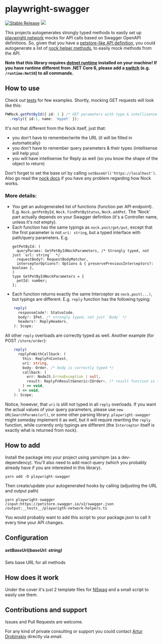 # playwright-swagger
<p>
<a href="https://www.npmjs.com/package/playwright-swagger"><img src="https://img.shields.io/npm/v/playwright-swagger.svg" alt="Stable Release" /></a>
<a href="./LICENSE"><img allt="MIT License" src="https://badgen.now.sh/badge/license/MIT"/></a>
</p>

This projects autogenerates strongly typed methods to easily set up [playwright network](https://playwright.dev/docs/network#handle-requests) mocks for API calls based on Swagger OpenAPI definitions.
So, given that you have a [petstore-like API definition](https://petstore.swagger.io/), you could autogenerate a list of [nock helper methods](https://github.com/Shaddix/playwright-swagger/blob/master/examples/pet-client/src/_tests/nock-helpers.ts), to easily mock methods from the API.

****Note that this library requires [dotnet runtime](https://dotnet.microsoft.com/download/dotnet/6.0) installed on your machine! If you have runtime different from .NET Core 6, please add a [switch](https://github.com/RicoSuter/NSwag/tree/master/src/NSwag.Npm#change-runtime) (e.g. `/runtime:Net50`) to all commands.****
## How to use
Check out [tests](https://github.com/Shaddix/playwright-swagger/blob/963de857fd6abbe42ad1172f47cd118b2efe3a05/examples/pet-client/src/_tests/App.test.tsx#L11) for few examples.
Shortly, mocking GET requests will look like this:
```ts
PWMock.getPetById({ id: 1 } /* GET parameters with type & intellisense */)
  .reply({ id:1, name: 'mypet' });
```
It's not that different from the Nock itself, just that:
- you don't have to remember/write the URL (it will be filled in automatically)
- you don't have to remember query parameters & their types (intellisense will help you)
- you will have intellisense for Reply as well (so you know the shape of the object to return)

Don't forget to set the base url by calling `setBaseUrl('https://localhost')`.
Also go read the [nock docs](https://github.com/nock/nock#nock) if you have any problem regarding how Nock works.

### More details:
- You get an autogenerated list of functions (function per API endpoint). E.g. `Nock.getPetById`, `Nock.findPetByStatus`, `Nock.addPet`. The 'Nock' part actually depends on your Swagger definition (it's a Controller name, unless it's not empty).
- Each function has the same typings as `nock.post/get/put`, except that the first parameter is not `uri: string`, but a typed interface with path/query parameters. E.g. 
    ```
  getPetById: (
      queryParams: GetPetByIdNockParameters, /* Strongly typed, not just `url: string`  */
      requestBody?: RequestBodyMatcher,
      interceptorOptions?: Options & { preservePreviousInterceptors?: boolean },
  )
  type GetPetByIdNockParameters = {
      petId: number;
  };
  ```
- Each function returns exactly the same Interceptor as `nock.post(...)`, but typings are different. E.g. `reply` function has the following typing:
```ts
    reply(
      responseCode?: StatusCode,
      body?: IPet, /* strongly typed, not just `Body` */
      headers?: ReplyHeaders,
    ): Scope;
```
  All other `reply` overloads are correctly typed as well. Another example (for POST `/store/order`):
```ts
    reply(
      replyFnWithCallback: (
        this: ReplyFnContext,
        uri: string,
        body: Order, /* body is correctly typed */
        callback: (
          err: NodeJS.ErrnoException | null,
          result: ReplyFnResultGeneric<IOrder>, /* result function is typed as well */
        ) => void,
      ) => void,
    ): Scope;
```
Notice, however, that `uri` is still not typed in all `reply` overloads. If you want the actual values of your query parameters, please use `new URLSearchParams(url)`, or some other parsing library.
`playwright-swagger` might someday implement it as well, but it will require rewriting the `reply` function, while currently only typings are different (the `Interceptor` itself is exactly what is returned from nock).

## How to add
Install the package into your project using yarn/npm (as a dev-dependency). You'll also need to add react-query (which you probably already have if you are interested in this library).
```
yarn add -D playwright-swagger
```
Then create/update your autogenerated hooks by calling (adjusting the URL and output path)
```
yarn playwright-swagger /input:https://petstore.swagger.io/v2/swagger.json /output:__tests__/playwrigth-network-helpers.ts
```
You would probably want to add this script to your package.json to call it every time your API changes.

## Configuration
##### setBaseUrl(baseUrl: string)
Sets base URL for all methods

## How does it work
Under the cover it's just 2 template files for [NSwag](https://github.com/RicoSuter/NSwag) and a small script to easily use them.

## Contributions and support
Issues and Pull Requests are welcome.

For any kind of private consulting or support you could contact [Artur Drobinskiy](https://github.com/Shaddix) directly via email.

